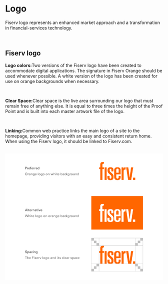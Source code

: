 # Logo

Fiserv logo represents an enhanced market approach and a transformation in financial-services technology.

</br>

## Fiserv logo

<b>Logo colors:</b>Two versions of the Fiserv logo have been created to accommodate digital applications. The signature in Fiserv Orange should be used whenever possible. A white version of the logo has been created for use on orange backgrounds when necessary.

</br>

<b>Clear Space:</b>Clear space is the live area surrounding our logo that must remain free of anything else. It is equal to three times the height of the Proof Point and is built into each master artwork file of the logo.

</br>

<b>Linking:</b>Common web practice links the main logo of a site to the homepage, providing visitors with an easy and consistent return home. When using the Fiserv logo, it should be linked to Fiserv.com.

</br>

<img src="../../assets/images/foundations/Logo-Fiserv.jpg" alt="logo" width="752"/>
